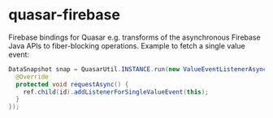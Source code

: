 # quasar-firebase
Firebase bindings for Quasar e.g. transforms of the asynchronous Firebase Java APIs to fiber-blocking operations.  Example to fetch a single value event:

``` java
DataSnapshot snap = QuasarUtil.INSTANCE.run(new ValueEventListenerAsync() {
  @Override
  protected void requestAsync() {
    ref.child(id).addListenerForSingleValueEvent(this);
  }
});
```
